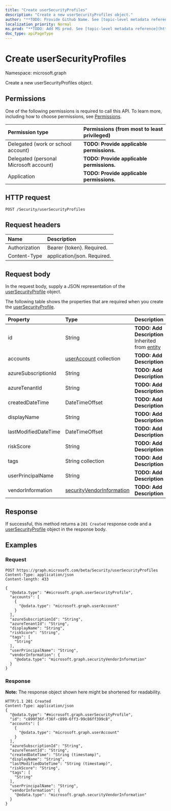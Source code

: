 ```yaml
---
title: "Create userSecurityProfiles"
description: "Create a new userSecurityProfiles object."
author: "**TODO: Provide Github Name. See [topic-level metadata reference](https://msgo.azurewebsites.net/add/document/guidelines/metadata.html#topic-level-metadata)**"
localization_priority: Normal
ms.prod: "**TODO: Add MS prod. See [topic-level metadata reference](https://msgo.azurewebsites.net/add/document/guidelines/metadata.html#topic-level-metadata)**"
doc_type: apiPageType
---
```


# Create userSecurityProfiles

Namespace: microsoft.graph

Create a new userSecurityProfiles object.

## Permissions
One of the following permissions is required to call this API. To learn more, including how to choose permissions, see [Permissions](/concepts/permissions-reference.md).

|Permission type|Permissions (from most to least privileged)|
|:---|:---|
|Delegated (work or school account)|**TODO: Provide applicable permissions.**|
|Delegated (personal Microsoft account)|**TODO: Provide applicable permissions.**|
|Application|**TODO: Provide applicable permissions.**|

## HTTP request

<!-- {
  "blockType": "ignored"
}
-->
``` http
POST /Security/userSecurityProfiles
```

## Request headers
|Name|Description|
|:---|:---|
|Authorization|Bearer {token}. Required.|
|Content-Type|application/json. Required.|

## Request body
In the request body, supply a JSON representation of the [userSecurityProfile](../resources/usersecurityprofile.md) object.

The following table shows the properties that are required when you create the [userSecurityProfile](../resources/usersecurityprofile.md).

|Property|Type|Description|
|:---|:---|:---|
|id|String|**TODO: Add Description** Inherited from [entity](../resources/entity.md)|
|accounts|[userAccount](../resources/useraccount.md) collection|**TODO: Add Description**|
|azureSubscriptionId|String|**TODO: Add Description**|
|azureTenantId|String|**TODO: Add Description**|
|createdDateTime|DateTimeOffset|**TODO: Add Description**|
|displayName|String|**TODO: Add Description**|
|lastModifiedDateTime|DateTimeOffset|**TODO: Add Description**|
|riskScore|String|**TODO: Add Description**|
|tags|String collection|**TODO: Add Description**|
|userPrincipalName|String|**TODO: Add Description**|
|vendorInformation|[securityVendorInformation](../resources/securityvendorinformation.md)|**TODO: Add Description**|



## Response

If successful, this method returns a `201 Created` response code and a [userSecurityProfile](../resources/usersecurityprofile.md) object in the response body.

## Examples

### Request
<!-- {
  "blockType": "request",
  "name": "create_usersecurityprofile_from_"
}
-->
``` http
POST https://graph.microsoft.com/beta/Security/userSecurityProfiles
Content-Type: application/json
Content-length: 433

{
  "@odata.type": "#microsoft.graph.userSecurityProfile",
  "accounts": [
    {
      "@odata.type": "microsoft.graph.userAccount"
    }
  ],
  "azureSubscriptionId": "String",
  "azureTenantId": "String",
  "displayName": "String",
  "riskScore": "String",
  "tags": [
    "String"
  ],
  "userPrincipalName": "String",
  "vendorInformation": {
    "@odata.type": "microsoft.graph.securityVendorInformation"
  }
}
```

### Response
**Note:** The response object shown here might be shortened for readability.
<!-- {
  "blockType": "response",
  "truncated": true,
  "@odata.type": "microsoft.graph.usersecurityprofile"
}
-->
``` http
HTTP/1.1 201 Created
Content-Type: application/json
{
  "@odata.type": "#microsoft.graph.userSecurityProfile",
  "id": "c899f36f-f36f-c899-6ff3-99c86ff399c8",
  "accounts": [
    {
      "@odata.type": "microsoft.graph.userAccount"
    }
  ],
  "azureSubscriptionId": "String",
  "azureTenantId": "String",
  "createdDateTime": "String (timestamp)",
  "displayName": "String",
  "lastModifiedDateTime": "String (timestamp)",
  "riskScore": "String",
  "tags": [
    "String"
  ],
  "userPrincipalName": "String",
  "vendorInformation": {
    "@odata.type": "microsoft.graph.securityVendorInformation"
  }
}
```

